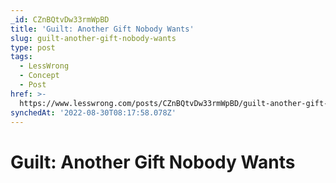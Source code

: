 ```yaml
---
_id: CZnBQtvDw33rmWpBD
title: 'Guilt: Another Gift Nobody Wants'
slug: guilt-another-gift-nobody-wants
type: post
tags:
  - LessWrong
  - Concept
  - Post
href: >-
  https://www.lesswrong.com/posts/CZnBQtvDw33rmWpBD/guilt-another-gift-nobody-wants
synchedAt: '2022-08-30T08:17:58.078Z'
---
```

# Guilt: Another Gift Nobody Wants

